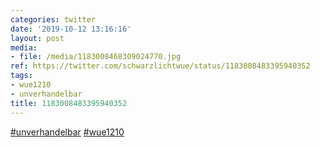 ```yaml
---
categories: twitter
date: '2019-10-12 13:16:16'
layout: post
media:
- file: /media/1183008468309024770.jpg
ref: https://twitter.com/schwarzlichtwue/status/1183008483395940352
tags:
- wue1210
- unverhandelbar
title: 1183008483395940352
---
```

[#unverhandelbar](/t/unverhandelbar) [#wue1210](/t/wue1210)  